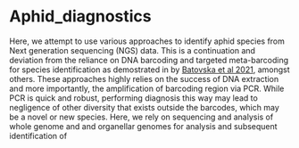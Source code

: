 # Aphid_diagnostics

Here, we attempt to use various approaches to identify aphid species from Next generation sequencing (NGS) data. This is a continuation and deviation from the reliance on DNA barcoding and targeted meta-barcoding for species identification as demostrated in by [Batovska et al 2021](https://doi.org/10.1038/s41598-021-85855-6), amongst others. These approaches highly relies on the success of DNA extraction and more importantly, the amplification of barcoding region via PCR. While PCR is quick and robust, performing diagnosis this way may lead to negligence of other diversity that exists outside the barcodes, which may be a novel or new species. Here, we rely on sequencing and analysis of whole genome and and organellar genomes for analysis and subsequent identification of   
